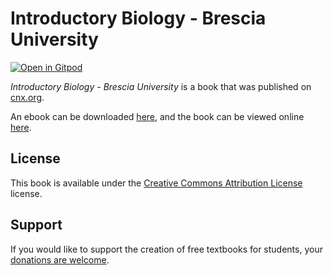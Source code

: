 # Introductory Biology - Brescia University

[![Open in Gitpod](https://gitpod.io/button/open-in-gitpod.svg)](https://gitpod.io/from-referrer/)

_Introductory Biology - Brescia University_ is a book that was published on [cnx.org](https://cnx.org/).

An ebook can be downloaded [here](https://github.com/cnx-user-books/cnxbook-introductory-biology-brescia-university/releases/latest), and the book can be viewed online [here](https://github.com/cnx-user-books/cnxbook-introductory-biology-brescia-university/releases/latest).

## License
This book is available under the [Creative Commons Attribution License](./LICENSE) license.

## Support
If you would like to support the creation of free textbooks for students, your [donations are welcome](https://riceconnect.rice.edu/donation/support-openstax-banner).
